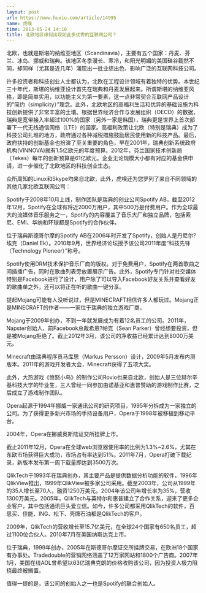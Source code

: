 ```yaml
---
layout: post
url: https://www.huxiu.com/article/14995
name: 虎嗅
time: 2013-05-24 14:10
title: 北欧地区缘何出现如此多优秀的互联网公司？
---
```

北欧，也就是斯堪的纳维亚地区（Scandinavia），主要有五个国家：丹麦、芬兰、冰岛、挪威和瑞典。该地区冬季漫长、寒冷，和阳光明媚的美国硅谷截然不同，却同样（尤其是近几年）涌现出一批业绩出色、影响广泛的互联网科技公司。

许多投资者和科技创业人士都认为，北欧在工程设计领域有着独特的优势。本世纪三十年代，斯堪的纳维亚设计首先在瑞典和丹麦发展起来。所谓斯堪的纳维亚风格，即是简单实用，以功能主义为第一要素，这一点非常契合互联网产品设计的“简约（simplicity）”理念。此外，北欧地区的高福利生活和优异的基础设施为科技创新提供了非常丰富的土壤。根据世界经济合作与发展组织（OECD）的数据，瑞典是宽带接入率超过100%的国家（另外一家是韩国），瑞典更是世界上首次部署下一代无线通信网络（LTE）的国家。高福利政策让北欧（特别是瑞典）成为了科技公司扎堆的地方，政府通过各种减税措施鼓励居民使用新的科技产品。最后，政府扶持的创新基金也扮演了至关重要的角色，早在2001年，瑞典创新系统政府机构(VlNNOVA)就有1.5亿欧元的年度预算。2012年，芬兰国家技术创新局（Tekes）每年的创新预算是61亿欧元。企业无论规模大小都有对应的基金供申请，进一步催化了北欧地区的科技创业生态。

众所周知的Linux和Skype均来自北欧，此外，虎嗅还为您罗列了来自不同领域的其他几家北欧互联网公司：

Spotify于2008年10月上线，制作团队是瑞典的创业公司Spotify AB，截至2012年12月，Spotify在全球有将近2000万用户，其中500万是付费用户。作为全球最大的流媒体音乐服务之一，Spotify的内容覆盖了音乐大厂和独立品牌，包括索尼、EMI、华纳和环球都是Spotify的合作伙伴。

位于瑞典斯德哥尔摩的Spotify AB在2006年时开发了Spotify，创始人是丹尼尔?埃克（Daniel Ek）。2010年9月，世界经济论坛授予该公司2011年度“科技先锋（Technology Pioneer）”称号。

Spotify使用DRM技术保护音乐厂商的版权。对于免费用户，Spotify在两首歌曲之间插播广告，同时在歌曲列表旁放置展示广告。此外，Spotify专门针对社交媒体特别是Facebook进行了设计，用户除了可以导入Facebook好友关系并查看好友的歌曲单之外，还可以将正在听的歌曲一键分享。

提起Mojang可能有人没听说过，但是MINECRAFT相信许多人都玩过。Mojang正是MINECRAFT的作者——一家位于瑞典的独立游戏厂商。

Mojang于2009年创办，不到一年就发展成为有着12名员工的公司。2011年，Napster创始人、前Facebook总裁希恩?帕克（Sean Parker）曾经想要投资，但是被Mojang拒绝了。截止2012年3月，该公司的净收益已经累计达到8000万美元。

Minecraft由瑞典程序员马库思（Markus Persson）设计，2009年5月发布内测版本。2011年的游戏开发者大会，Minecraft获得了五项大奖。

此外，大热游戏《愤怒小鸟》的制作公司Rovio也来自北欧，创始人是三位赫尔辛基科技大学的毕业生，三人曾经一同参加由诺基亚和惠普赞助的游戏制作比赛，之后成立了游戏制作团队。

Opera起源于1994年挪威一家通讯公司的研究项目，1995年分拆成为一家独立的公司。为了获得更多新兴市场的手持设备用户，Opera于1998年被移植到移动平台。

2004年，Opera在挪威奥斯陆证交所挂牌上市。

截止2011年12月，Opera在全球web浏览器使用率的比例为1.3%~2.6%，尤其在东欧市场获得巨大成功，市场占有率达到51%。2011年7月，Opera打破下载纪录，新版本发布第一周下载量即达到3500万次。

QlikTech于1993年在瑞典创办，其主要产品是提供数据分析功能的软件，1996年QlikView推出，1999年QlikView被多家公司采用。截至2003年，公司从1999年的35人增长至70人，融资1250万美元。2004年该公司年增长率为35%，营收1300万美元。2005年，QlikTech与英特尔和惠普建立了合作关系，迎来了更多企业客户，其中包括通讯巨头爱立信。如今，许多公司都采用QlikTech的软件，百思买、佳能、ING、松下、壳牌石油都是QlikTech的客户。

2009年，QlikTech的营收增长至15.7亿美元，在全球24个国家有650名员工，超过1100位合伙人。2010年7月在美国纳斯达克上市。

位于瑞典，1999年创办，2005年在斯德哥尔摩证交所挂牌交易，在欧洲18个国家有办事处。Tradedouble的营销网络涵盖了12万家网站和1800个广告商。2007年1月，美国在线AOL曾希望以63亿瑞典克朗的价格收购该公司，因为投资人极力阻挠最终被搁置。

值得一提的是，该公司的创始人之一也是Spotify的联合创始人。

